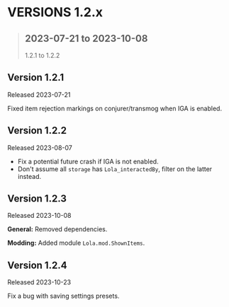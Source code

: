# **VERSIONS 1.2.x**
>## **2023-07-21 to 2023-10-08**
>1.2.1 to 1.2.2

## Version 1.2.1
Released 2023-07-21

Fixed item rejection markings on conjurer/transmog when IGA is enabled.


## Version 1.2.2
Released 2023-08-07

- Fix a potential future crash if IGA is not enabled.
- Don't assume all `storage` has `Lola_interactedBy`, filter on the latter instead.


## Version 1.2.3
Released 2023-10-08

**General:**
Removed dependencies.

**Modding:**
Added module `Lola.mod.ShownItems`.


## Version 1.2.4
Released 2023-10-23

Fix a bug with saving settings presets.
